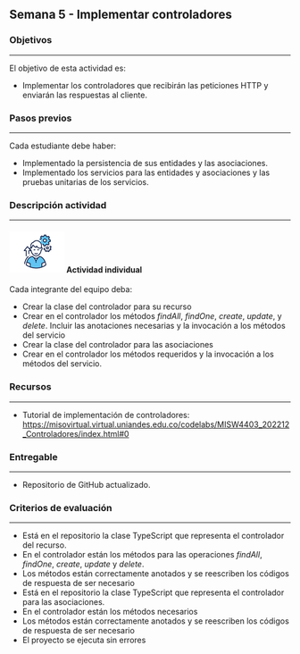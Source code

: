 ## Semana 5 - Implementar controladores

### Objetivos

---

El objetivo de esta actividad es:

- Implementar los controladores que recibirán las peticiones HTTP y enviarán las respuestas al cliente.

### Pasos previos

---

Cada estudiante debe haber:

- Implementado la persistencia de sus entidades y las asociaciones.
- Implementado los servicios para las entidades y asociaciones y las pruebas unitarias de los servicios.

### Descripción actividad

---

#### ![](./../../assets/images/individuo.png) Actividad individual

Cada integrante del equipo deba:

- Crear la clase del controlador para su recurso
- Crear en el controlador los métodos _findAll_, _findOne_, _create_, _update_, y _delete_. Incluir las anotaciones necesarias y la invocación a los métodos del servicio
- Crear la clase del controlador para las asociaciones
- Crear en el controlador los métodos requeridos y la invocación a los métodos del servicio. 

### Recursos

---

- Tutorial de implementación de controladores: https://misovirtual.virtual.uniandes.edu.co/codelabs/MISW4403_202212_Controladores/index.html#0

### Entregable

---

- Repositorio de GitHub actualizado.

### Criterios de evaluación

---

- Está en el repositorio la clase TypeScript que representa el controlador del recurso.
- En el controlador están los métodos para las operaciones _findAll_, _findOne_, _create_, _update_ y _delete_.
- Los métodos están correctamente anotados y se reescriben los códigos de respuesta de ser necesario
- Está en el repositorio la clase TypeScript que representa el controlador para las asociaciones.
- En el controlador están los métodos necesarios
- Los métodos están correctamente anotados y se reescriben los códigos de respuesta de ser necesario
- El proyecto se ejecuta sin errores

